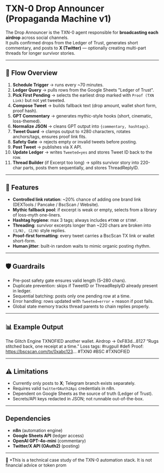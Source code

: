 # TXN-0 Drop Announcer (Propaganda Machine v1)

The Drop Announcer is the TXN-0 agent responsible for **broadcasting each airdrop** across social channels.  
It pulls confirmed drops from the Ledger of Trust, generates short commentary, and posts to **X (Twitter)** — optionally creating multi-part threads for longer survivor stories.

---

## 🔄 Flow Overview

1. **Schedule Trigger** → runs every ~70 minutes.  
2. **Ledger Query** → pulls rows from the Google Sheets "Ledger of Trust".  
3. **Pick First Pending** → selects the earliest drop marked with `Proof (TXN Link)` but not yet tweeted.  
4. **Compose Tweet** → builds fallback text (drop amount, wallet short form, proof hash).  
5. **GPT Commentary** → generates mythic-style hooks (short, cinematic, loss-themed).  
6. **Normalize JSON** → cleans GPT output into `{commentary, hashtags}`.  
7. **Tweet Guard** → clamps output to ≤280 characters, rotates anchors/tags, ensures proof link fits.  
8. **Safety Gate** → rejects empty or invalid tweets before posting.  
9. **Post Tweet** → publishes via X API.  
10. **Update Ledger** → writes `Tweeted=yes` and stores Tweet ID back to the row.  
11. **Thread Builder** (if Excerpt too long) → splits survivor story into 220-char parts, posts them sequentially, and stores ThreadReplyID.

---

## 🧩 Features

- **Controlled link rotation**: ~20% chance of adding one brand link (DEXTools / Pancake / BscScan / Website).  
- **Mythic fallback pool**: if excerpt is weak or empty, selects from a library of loss-myth one-liners.  
- **Hashtag hygiene**: max 3 tags; always includes `#TXN0` or `$TXNF`.  
- **Threading**: survivor excerpts longer than ~220 chars are broken into `(1/N), (2/N)` style replies.  
- **Proof-first formatting**: every tweet carries a BscScan TX link or wallet short-form.  
- **Human jitter**: built-in random waits to mimic organic posting rhythm.

---

## 🛡️ Guardrails

- Pre-post safety gate ensures valid length (5–280 chars).  
- Duplicate prevention: skips if TweetID or ThreadReplyID already present in ledger.  
- Sequential batching: posts only one pending row at a time.  
- Error handling: rows updated with `Tweeted=error` + reason if post fails.  
- Global state memory tracks thread parents to chain replies properly.

---

## 📊 Example Output

The Glitch Engine TXNOFIED another wallet.
Airdrop → 0xF83d…8127
“Rugs stitched back, one receipt at a time.”
Loss tags: #rugpull #defi
Proof: https://bscscan.com/tx/0xabc123...
#TXN0 #BSC #TXNOFIED

---

## ⚠️ Limitations

- Currently only posts to **X**; Telegram branch exists separately.  
- Requires valid `twitterOAuth2Api` credentials in n8n.  
- Dependent on Google Sheets as the source of truth (Ledger of Trust).  
- Secrets/API keys redacted in JSON; not runnable out-of-the-box.

---

## Dependencies

- **n8n** (automation engine)  
- **Google Sheets API** (ledger access)  
- **OpenAI GPT-4o-mini** (commentary)  
- **Twitter/X API (OAuth2)** (posting)  

---

📌 *This is a technical case study of the TXN-0 automation stack. It is not financial advice or token prom
